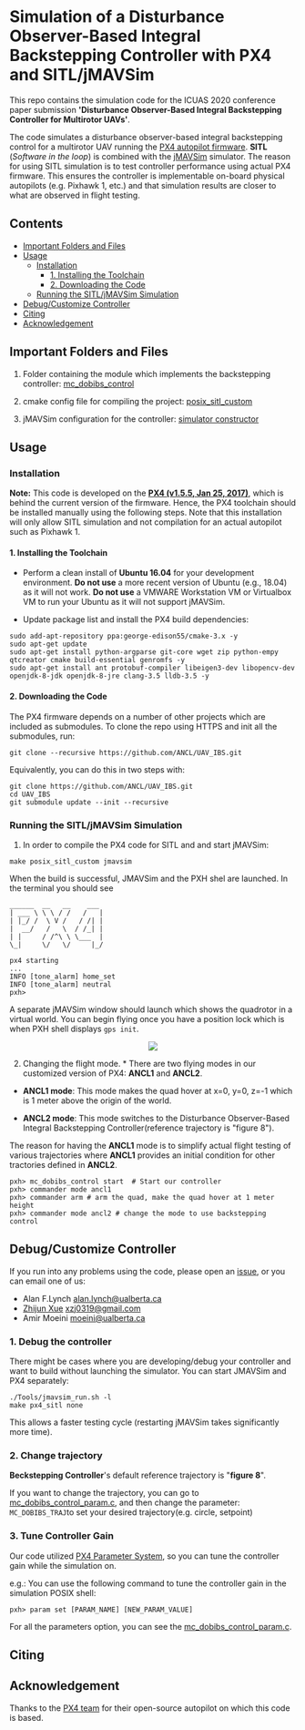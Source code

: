 # Simulation of a Disturbance Observer-Based Integral Backstepping Controller with PX4 and SITL/jMAVSim


This repo contains the simulation code for the ICUAS 2020 conference paper submission **'Disturbance Observer-Based Integral Backstepping Controller for Multirotor UAVs'**. 

The code simulates a disturbance observer-based integral backstepping control for a multirotor UAV running the [PX4 autopilot firmware](https://px4.io/). **SITL** (*Software in the loop*) is combined with the [jMAVSim](https://github.com/PX4/jMAVSim) simulator. The reason for using SITL simulation is to test controller performance using actual PX4 firmware. This ensures the controller is implementable on-board physical autopilots (e.g. Pixhawk 1, etc.) and that simulation results are closer to what are observed in flight testing. 

## Contents

* [Important Folders and Files](#important-folders-and-files)
* [Usage](#usage)
  + [Installation](#installation)
    - [1. Installing the Toolchain](#1-installing-the-toolchain)
    - [2. Downloading the Code](#2-downloading-the-code)
  + [Running the SITL/jMAVSim Simulation](#running-the-sitljmavsim-simulation)
* [Debug/Customize Controller](#debugcustomize-controller)
* [Citing](#citing)
* [Acknowledgement](#acknowledgement)

## Important Folders and Files

1. Folder containing the module which implements the backstepping controller: [mc_dobibs_control](./src/modules/mc_dobibs_control)

2. cmake config file for compiling the project: [posix_sitl_custom](./cmake/configs/posix.sitl_custom.cmake)

3. jMAVSim configuration for the controller: [simulator constructor](./Tools/jmavsim/src/me/drton/jmavsim/Simulator.java#L430)

## Usage

### Installation

**Note:** This code is developed on the **[PX4 (v1.5.5, Jan 25, 2017)](https://github.com/PX4/Firmware/releases/tag/v1.5.5)**, which is behind the current version of the firmware. Hence, the PX4 toolchain should be installed manually using the following steps. Note that this installation will only allow SITL simulation and not compilation for an actual autopilot such as Pixhawk 1. 

#### 1. Installing the Toolchain

* Perform a clean install of **Ubuntu 16.04** for your development environment. **Do not use** a more recent version of Ubuntu (e.g., 18.04) as it will not work. **Do not use** a VMWARE Workstation VM or Virtualbox VM to run your Ubuntu as it will not support jMAVSim.

* Update package list and install the PX4 build dependencies:

```
sudo add-apt-repository ppa:george-edison55/cmake-3.x -y
sudo apt-get update
sudo apt-get install python-argparse git-core wget zip python-empy qtcreator cmake build-essential genromfs -y
sudo apt-get install ant protobuf-compiler libeigen3-dev libopencv-dev openjdk-8-jdk openjdk-8-jre clang-3.5 lldb-3.5 -y
```

#### 2. Downloading the Code

The PX4 firmware depends on a number of other projects which are included as submodules. To clone the repo using HTTPS and init all the submodules, run:

```git clone --recursive https://github.com/ANCL/UAV_IBS.git```

Equivalently, you can do this in two steps with:

```
git clone https://github.com/ANCL/UAV_IBS.git
cd UAV_IBS
git submodule update --init --recursive
```

### Running the SITL/jMAVSim Simulation

1. In order to compile the PX4 code for SITL and and start jMAVSim:

```make posix_sitl_custom jmavsim```

When the build is successful, JMAVSim and the PXH shel are launched. In the terminal you should see

```
______  __   __    ___ 
| ___ \ \ \ / /   /   |
| |_/ /  \ V /   / /| |
|  __/   /   \  / /_| |
| |     / /^\ \ \___  |
\_|     \/   \/     |_/

px4 starting
...
INFO [tone_alarm] home_set
INFO [tone_alarm] neutral
pxh>

```

A separate jMAVSim window should launch which shows the quadrotor in a virtual world. You can begin flying once you have a position lock which is when PXH shell displays `gps init`.

<div align=center><img src="./Doc/jmavsim.jpg"/></div>

2. Changing the flight mode. * There are two flying modes in our customized version of PX4: **ANCL1** and **ANCL2**.

* **ANCL1 mode**: This mode makes the quad hover at x=0, y=0, z=-1 which is 1 meter above the origin of the world.

* **ANCL2 mode**: This mode switches to the Disturbance Observer-Based Integral Backstepping Controller(reference trajectory is "figure 8").

The reason for having the **ANCL1** mode is to simplify actual flight testing of various trajectories where **ANCL1** provides an initial condition for other tractories defined in **ANCL2**.

```
pxh> mc_dobibs_control start  # Start our controller
pxh> commander mode ancl1
pxh> commander arm # arm the quad, make the quad hover at 1 meter height
pxh> commander mode ancl2 # change the mode to use backstepping control
```

## Debug/Customize Controller

If you run into any problems using the code, please open an [issue](https://help.github.com/en/github/managing-your-work-on-github/creating-an-issue), or you can email one of us:

* Alan F.Lynch <alan.lynch@ualberta.ca>
* [Zhijun Xue](https://github.com/wonderfulxue)  <xzj0319@gmail.com>
* Amir Moeini <moeini@ualberta.ca>

### 1. Debug the controller

There might be cases where you are developing/debug your controller and want to build without launching the simulator. You can start JMAVSim and PX4 separately:

```
./Tools/jmavsim_run.sh -l
make px4_sitl none
```

This allows a faster testing cycle (restarting jMAVSim takes significantly more time).

### 2. Change trajectory

**Beckstepping Controller**'s default reference trajectory is "**figure 8**". 

If you want to change the trajectory, you can go to [mc_dobibs_control_param.c](./src/modules/mc_dobibs_control/mc_dobibs_control_params.c#52), and then change the parameter: ```MC_DOBIBS_TRAJ```to set your desired trajectory(e.g. circle, setpoint)

### 3. Tune Controller Gain

Our code utilized [PX4 Parameter System](https://dev.px4.io/v1.9.0/en/advanced/parameters_and_configurations.html), so you can tune the controller gain while the simulation on.

e.g.: You can use the following command to tune the controller gain in the simulation POSIX shell:

```
pxh> param set [PARAM_NAME] [NEW_PARAM_VALUE]
```

For all the parameters option, you can see the [mc_dobibs_control_param.c](./src/modules/mc_dobibs_control/mc_dobibs_control_params.c).

## Citing

## Acknowledgement
Thanks to the [PX4 team](https://px4.io/) for their open-source autopilot on which this code is based.
